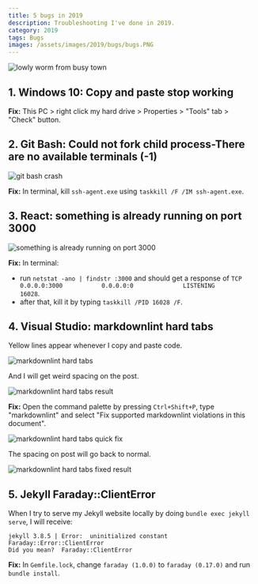 ```yaml
---
title: 5 bugs in 2019
description: Troubleshooting I've done in 2019.
category: 2019
tags: Bugs
images: /assets/images/2019/bugs/bugs.PNG
---
```


![lowly worm from busy town]({{page.images}})

## 1. Windows 10: Copy and paste stop working

**Fix:** This PC > right click my hard drive > Properties > "Tools" tab > "Check" button.

## 2. Git Bash: Could not fork child process-There are no available terminals (-1)

![git bash crash]({{site.baseurl}}/assets/images/2019/bugs/gitBashCrash.png)

**Fix:** In terminal, kill `ssh-agent.exe` using `taskkill /F /IM ssh-agent.exe`.

## 3. React: something is already running on port 3000

![something is already running on port 3000]({{site.baseurl}}/assets/images/2019/bugs/port3000.PNG)

**Fix:** In terminal:

- run `netstat -ano | findstr :3000` and should get a response of `TCP    0.0.0.0:3000           0.0.0.0:0              LISTENING       16028`.
- after that, kill it by typing `taskkill /PID 16028 /F`.

## 4. Visual Studio: markdownlint hard tabs

Yellow lines appear whenever I copy and paste code.

![markdownlint hard tabs]({{site.baseurl}}/assets/images/2019/bugs/markdownlint.PNG)

And I will get weird spacing on the post.

![markdownlint hard tabs result]({{site.baseurl}}/assets/images/2019/bugs/markdownlint_before.PNG)

**Fix:** Open the command palette by pressing `Ctrl+Shift+P`, type "markdownlint" and select "Fix supported markdownlint violations in this document".

![markdownlint hard tabs quick fix]({{site.baseurl}}/assets/images/2019/bugs/markdownlint_fastSolution.gif)

The spacing on post will go back to normal.

![markdownlint hard tabs fixed result]({{site.baseurl}}/assets/images/2019/bugs/markdownlint_after.PNG)

## 5. Jekyll Faraday::ClientError

When I try to serve my Jekyll website locally by doing `bundle exec jekyll serve`, I will receive:

```console
jekyll 3.8.5 | Error:  uninitialized constant Faraday::Error::ClientError
Did you mean?  Faraday::ClientError
```

**Fix:** In `Gemfile.lock`, change `faraday (1.0.0)` to `faraday (0.17.0)` and run `bundle install`.
